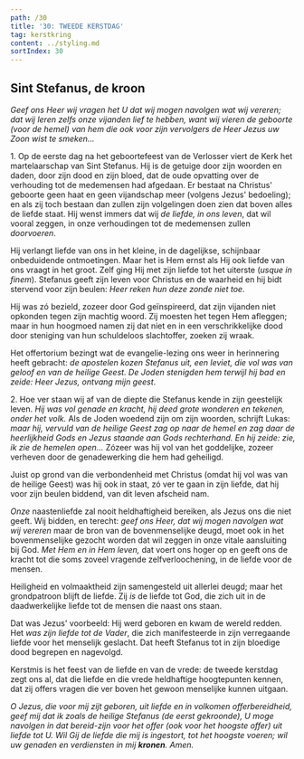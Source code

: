 ```yaml
---
path: /30
title: '30: TWEEDE KERSTDAG'
tag: kerstkring
content: ../styling.md
sortIndex: 30
---
```


## Sint Stefanus, de kroon

_Geef ons Heer wij vragen het U dat wij mogen navolgen wat wij vereren; dat wij leren zelfs onze vijanden lief te hebben, want wij vieren de geboorte (voor de hemel) van hem die ook voor zijn vervolgers de Heer Jezus uw Zoon wist te
smeken..._

1\. Op de eerste dag na het geboortefeest van de Verlosser viert de Kerk het martelaarschap van Sint Stefanus. Hij is de getuige door zijn woorden en daden, door zijn dood en zijn bloed, dat de oude opvatting over de verhouding tot de medemensen had afgedaan. Er bestaat na Christus' geboorte geen haat en geen vijandschap meer (volgens Jezus' bedoeling); en als zij toch bestaan dan zullen zijn volgelingen doen zien dat boven alles de liefde staat. Hij wenst immers dat wij _de liefde, in ons leven_, dat wil vooral zeggen, in onze verhoudingen tot de medemensen zullen _doorvoeren_.

Hij verlangt liefde van ons in het kleine, in de dagelijkse, schijnbaar onbeduidende ontmoetingen. Maar het is Hem ernst als Hij ook liefde van ons vraagt in het groot. Zelf ging Hij met zijn liefde tot het uiterste (_usque in finem_). Stefanus geeft zijn leven voor Christus en de waarheid en hij bidt stervend voor zijn beulen: _Heer reken hun deze zonde niet toe_.

Hij was zó bezield, zozeer door God geïnspireerd, dat zijn vijanden niet opkonden tegen zijn machtig woord. Zij moesten het tegen Hem afleggen; maar in hun hoogmoed namen zij dat niet en in een verschrikkelijke dood door steniging van hun schuldeloos slachtoffer, zoeken zij wraak.

Het offertorium bezingt wat de evangelie-lezing ons weer in herinnering heeft gebracht: _de apostelen kozen Stefanus uit, een leviet, die vol was van geloof en van de heilige Geest. De Joden stenigden hem terwijl hij bad en zeide: Heer Jezus, ontvang mijn geest_.

2\. Hoe ver staan wij af van de diepte die Stefanus kende in zijn geestelijk leven. _Hij was vol genade en kracht, hij deed grote wonderen en tekenen, onder het volk._ Als de Joden woedend zijn om zijn woorden, schrijft Lukas: _maar hij, vervuld van de heilige Geest zag op naar de hemel en zag daar de heerlijkheid Gods en Jezus staande aan Gods rechterhand. En hij zeide: zie, ik zie de hemelen open..._ Zózeer was hij vol van het goddelijke, zozeer verheven door de genadewerking die hem had geheiligd.

Juist op grond van die verbondenheid met Christus (omdat hij vol was van de heilige Geest) was hij ook in staat, zó ver te gaan in zijn liefde, dat hij voor zijn beulen biddend, van dit leven afscheid nam.

_Onze_ naastenliefde zal nooit heldhaftigheid bereiken, als Jezus ons die niet geeft. Wij bidden, en terecht: _geef ons Heer, dat wij mogen navolgen wat wij vereren_ maar de bron van de bovenmenselijke deugd, moet ook in het bovenmenselijke gezocht worden dat wil zeggen in onze vitale aansluiting bij God. _Met Hem en in Hem leven,_ dat voert ons hoger op en geeft ons de kracht tot die soms zoveel vragende zelfverloochening, in de liefde voor de mensen.

Heiligheid en volmaaktheid zijn samengesteld uit allerlei deugd; maar het grondpatroon blijft de liefde. Zij _is_ de liefde tot God, die zich uit in de daadwerkelijke liefde tot de mensen die naast ons staan.

Dat was Jezus' voorbeeld: Hij werd geboren en kwam de wereld redden. Het _was zijn liefde tot de Vader_, die zich manifesteerde in zijn verregaande liefde voor het menselijk geslacht. Dat heeft Stefanus tot in zijn bloedige dood begrepen en nagevolgd.

Kerstmis is het feest van de liefde en van de vrede: de tweede kerstdag zegt ons al, dat die liefde en die vrede heldhaftige hoogtepunten kennen, dat zij offers vragen die ver boven het gewoon menselijke kunnen uitgaan.

_O Jezus, die voor mij zijt geboren, uit liefde en in volkomen offerbereidheid, geef mij dat ik zoals de heilige Stefanus (de eerst gekroonde), U moge navolgen in dat bereid-zijn voor het offer (ook voor het hoogste offer) uit liefde tot U. Wil Gij de liefde die mij is ingestort, tot het hoogste voeren; wil uw genaden en verdiensten in mij __kronen__. Amen._
